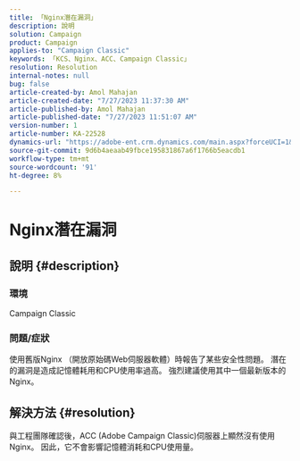 ```yaml
---
title: 「Nginx潛在漏洞」
description: 說明
solution: Campaign
product: Campaign
applies-to: "Campaign Classic"
keywords: 「KCS、Nginx、ACC、Campaign Classic」
resolution: Resolution
internal-notes: null
bug: false
article-created-by: Amol Mahajan
article-created-date: "7/27/2023 11:37:30 AM"
article-published-by: Amol Mahajan
article-published-date: "7/27/2023 11:51:07 AM"
version-number: 1
article-number: KA-22528
dynamics-url: "https://adobe-ent.crm.dynamics.com/main.aspx?forceUCI=1&pagetype=entityrecord&etn=knowledgearticle&id=2f24ebf6-712c-ee11-bdf4-6045bd006079"
source-git-commit: 9d6b4aeaab49fbce195831867a6f1766b5eacdb1
workflow-type: tm+mt
source-wordcount: '91'
ht-degree: 8%

---
```


# Nginx潛在漏洞

## 說明 {#description}


### <b>環境</b>

Campaign Classic



### <b>問題/症狀</b>

使用舊版Nginx （開放原始碼Web伺服器軟體）時報告了某些安全性問題。 潛在的漏洞是造成記憶體耗用和CPU使用率過高。 強烈建議使用其中一個最新版本的Nginx。


## 解決方法 {#resolution}


與工程團隊確認後，ACC (Adobe Campaign Classic)伺服器上顯然沒有使用Nginx。 因此，它不會影響記憶體消耗和CPU使用量。


